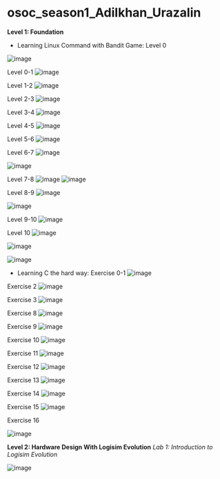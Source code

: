 # osoc_season1_Adilkhan_Urazalin
**Level 1: Foundation**
- Learning Linux Command with Bandit Game:
Level 0

![image](https://github.com/ECEadilkhan/osoc_season1_Adilkhan_Urazalin/assets/161349218/3f6c815d-b0d8-49be-b54e-f812bfd340b1)

Level 0-1
![image](https://github.com/ECEadilkhan/osoc_season1_Adilkhan_Urazalin/assets/161349218/edd4c280-0343-417c-b2ff-bf166087bcc5)

Level 1-2
![image](https://github.com/ECEadilkhan/osoc_season1_Adilkhan_Urazalin/assets/161349218/847d7971-9743-48a8-842e-4147b36e21c1)

Level 2-3
![image](https://github.com/ECEadilkhan/osoc_season1_Adilkhan_Urazalin/assets/161349218/4f8bdb57-12f3-4020-89e0-a94bce21639e)

Level 3-4
![image](https://github.com/ECEadilkhan/osoc_season1_Adilkhan_Urazalin/assets/161349218/cad35374-3cce-4c3e-94c1-b634fd74bb52)

Level 4-5
![image](https://github.com/ECEadilkhan/osoc_season1_Adilkhan_Urazalin/assets/161349218/3c525ce1-7f15-42fc-8c22-8ee201b5d168)

Level 5-6
![image](https://github.com/ECEadilkhan/osoc_season1_Adilkhan_Urazalin/assets/161349218/bbe3d036-0098-49b7-8910-486aa2ebef78)

Level 6-7
![image](https://github.com/ECEadilkhan/osoc_season1_Adilkhan_Urazalin/assets/161349218/bdbc1e9b-3bf3-4814-9ff0-1214087d2d79)

![image](https://github.com/ECEadilkhan/osoc_season1_Adilkhan_Urazalin/assets/161349218/7638f1ba-83f0-4d90-b102-464423d17729)

Level 7-8
![image](https://github.com/ECEadilkhan/osoc_season1_Adilkhan_Urazalin/assets/161349218/776f1d90-83d9-4da5-bf03-732a703195cb)
![image](https://github.com/ECEadilkhan/osoc_season1_Adilkhan_Urazalin/assets/161349218/5811b539-7914-4498-8a8c-3a2d47befe63)

Level 8-9
![image](https://github.com/ECEadilkhan/osoc_season1_Adilkhan_Urazalin/assets/161349218/13c8e53c-02a7-43ef-9d04-f6f31a1bdb4d)

![image](https://github.com/ECEadilkhan/osoc_season1_Adilkhan_Urazalin/assets/161349218/fbc4e600-406b-4f1c-b813-5d7b9ca0438e)

Level 9-10
![image](https://github.com/ECEadilkhan/osoc_season1_Adilkhan_Urazalin/assets/161349218/f2ff8f94-1001-4035-a005-e4b5dbc54d29)

Level 10
![image](https://github.com/ECEadilkhan/osoc_season1_Adilkhan_Urazalin/assets/161349218/393a5623-72b1-4a4c-bbb1-c73ee52b8960)

![image](https://github.com/ECEadilkhan/osoc_season1_Adilkhan_Urazalin/assets/161349218/11fc0830-c4bf-4536-91db-afe51a172adc)

![image](https://github.com/ECEadilkhan/osoc_season1_Adilkhan_Urazalin/assets/161349218/656e3db6-a79b-4c99-ab78-857d70032abc)



- Learning C the hard way:
Exercise 0-1
![image](https://github.com/ECEadilkhan/osoc_season1_Adilkhan_Urazalin/assets/161349218/f62afa74-b8ae-4128-b174-0de973ed9505)

Exercise 2
![image](https://github.com/ECEadilkhan/osoc_season1_Adilkhan_Urazalin/assets/161349218/2cae76a6-e39d-49ef-8718-d08dd890b290)

Exercise 3
![image](https://github.com/ECEadilkhan/osoc_season1_Adilkhan_Urazalin/assets/161349218/42c67b5d-c4fa-46e8-b389-0c732d329cbb)

Exercise 8
![image](https://github.com/ECEadilkhan/osoc_season1_Adilkhan_Urazalin/assets/161349218/668ae334-504e-41cb-bfe8-430b20c05a8c)

Exercise 9
![image](https://github.com/ECEadilkhan/osoc_season1_Adilkhan_Urazalin/assets/161349218/e25b6008-54bf-47f3-b355-e36c0b08078f)

Exercise 10
![image](https://github.com/ECEadilkhan/osoc_season1_Adilkhan_Urazalin/assets/161349218/67d79563-9397-4d60-864a-9307ee54a82c)

Exercise 11
![image](https://github.com/ECEadilkhan/osoc_season1_Adilkhan_Urazalin/assets/161349218/5b1631cb-0726-4eb0-85d8-8451063e270a)


Exercise 12
![image](https://github.com/ECEadilkhan/osoc_season1_Adilkhan_Urazalin/assets/161349218/406791cb-8a2d-4442-b6cd-9a5b1b96a0e3)


Exercise 13
![image](https://github.com/ECEadilkhan/osoc_season1_Adilkhan_Urazalin/assets/161349218/593d7553-293c-4b10-8a3b-dcc3230be061)


Exercise 14
![image](https://github.com/ECEadilkhan/osoc_season1_Adilkhan_Urazalin/assets/161349218/78a5768a-cc6a-4daf-bbd4-89de1e961aa1)

Exercise 15
![image](https://github.com/ECEadilkhan/osoc_season1_Adilkhan_Urazalin/assets/161349218/0bc84a5b-82c7-4b10-bfc6-e2d6490ed9cc)

Exercise 16

![image](https://github.com/ECEadilkhan/osoc_season1_Adilkhan_Urazalin/assets/161349218/565b9b48-6ef0-457e-ad90-459971e9ee78)


**Level 2: Hardware Design With Logisim Evolution**
_Lab 1: Introduction to Logisim Evolution_

![image](https://github.com/ECEadilkhan/osoc_season1_Adilkhan_Urazalin/assets/161349218/fbdce5b1-98bb-4460-b8d8-291dd8f0816c)




